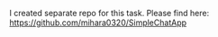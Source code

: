 I created separate repo for this task.
Please find here: https://github.com/mihara0320/SimpleChatApp
